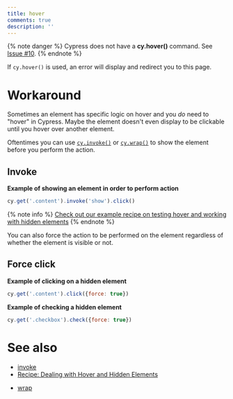 ```yaml
---
title: hover
comments: true
description: ''
---
```


{% note danger %}
Cypress does not have a **cy.hover()** command. See [Issue #10](https://github.com/cypress-io/cypress/issues/10).
{% endnote %}

If `cy.hover()` is used, an error will display and redirect you to this page.

# Workaround

Sometimes an element has specific logic on hover and you *do* need to "hover" in Cypress. Maybe the element doesn't even display to be clickable until you hover over another element.

Oftentimes you can use [`cy.invoke()`](https://on.cypress.io/api/invoke) or [`cy.wrap()`](https://on.cypress.io/api/wrap) to show the element before you perform the action.

## Invoke

**Example of showing an element in order to perform action**
```javascript
cy.get('.content').invoke('show').click()
```

{% note info %}
[Check out our example recipe on testing hover and working with hidden elements](https://github.com/cypress-io/cypress-example-recipes/blob/master/cypress/integration/hover_hidden_elements_spec.js)
{% endnote %}

You can also force the action to be performed on the element regardless of whether the element is visible or not.

## Force click

**Example of clicking on a hidden element**
```javascript
cy.get('.content').click({force: true})
```

**Example of checking a hidden element**
```javascript
cy.get('.checkbox').check({force: true})
```
<!--
## Trigger

If the hover behavior depends on a JavaScript event like `mouseover`, you can trigger the event to achieve that behavior.

**Example of triggering a mouseover event**
```javascript
cy.get('.content').trigger('mouseover')
``` -->

# See also

- [invoke](https://on.cypress.io/api/invoke)
- [Recipe: Dealing with Hover and Hidden Elements](https://github.com/cypress-io/cypress-example-recipes/blob/master/cypress/integration/hover_hidden_elements_spec.js)
<!-- - [trigger](https://on.cypress.io/api/trigger) -->
- [wrap](https://on.cypress.io/api/wrap)
